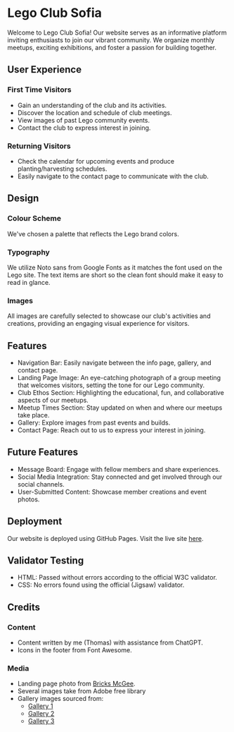 # Lego Club Sofia

Welcome to Lego Club Sofia! Our website serves as an informative platform inviting enthusiasts to join our vibrant community. We organize monthly meetups, exciting exhibitions, and foster a passion for building together.

## User Experience

### First Time Visitors
- Gain an understanding of the club and its activities.
- Discover the location and schedule of club meetings.
- View images of past Lego community events.
- Contact the club to express interest in joining.

### Returning Visitors
- Check the calendar for upcoming events and produce planting/harvesting schedules.
- Easily navigate to the contact page to communicate with the club.

## Design

### Colour Scheme
We've chosen a palette that reflects the Lego brand colors.

### Typography
We utilize Noto sans from Google Fonts as it matches the font used on the Lego site. The text items are short so the clean font should make it easy to read in glance.

### Images
All images are carefully selected to showcase our club's activities and creations, providing an engaging visual experience for visitors.

## Features
- Navigation Bar: Easily navigate between the info page, gallery, and contact page.
- Landing Page Image: An eye-catching photograph of a group meeting that welcomes visitors, setting the tone for our Lego community.
- Club Ethos Section: Highlighting the educational, fun, and collaborative aspects of our meetups.
- Meetup Times Section: Stay updated on when and where our meetups take place.
- Gallery: Explore images from past events and builds.
- Contact Page: Reach out to us to express your interest in joining.

## Future Features
- Message Board: Engage with fellow members and share experiences.
- Social Media Integration: Stay connected and get involved through our social channels.
- User-Submitted Content: Showcase member creations and event photos.

## Deployment
Our website is deployed using GitHub Pages. Visit the live site [here](link_to_live_site).

## Validator Testing
- HTML: Passed without errors according to the official W3C validator.
- CSS: No errors found using the official (Jigsaw) validator.

## Credits
### Content
- Content written by me (Thomas) with assistance from ChatGPT.
- Icons in the footer from Font Awesome.

### Media
- Landing page photo from [Bricks McGee](https://www.bricksmcgee.com/lego-user-groups-lugs-in-the-uk/).
- Several images take from Adobe free library
- Gallery images sourced from: 
  - [Gallery 1](https://btvnovinite.bg/galeria/galleries/izlozhba-na-unikalna-kolekcija-ot-lego-vlakovi-modeli-video-i-snimki.html/1071?image=7)
  - [Gallery 2](https://forum.lebgo.org/)
  - [Gallery 3](https://pixabay.com/)

